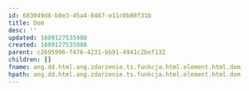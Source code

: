 ```yaml
---
id: 683049d8-b0e3-45a4-8467-e11c0b80f31b
title: Dom
desc: ''
updated: 1609127535988
created: 1609127535988
parent: c2695996-f476-4231-bb91-4941c2bef132
children: []
fname: ang.dd.html.ang.zdarzenie.ts.funkcja.html.element.html.dom
hpath: ang.dd.html.ang.zdarzenie.ts.funkcja.html.element.html.dom
---
```



